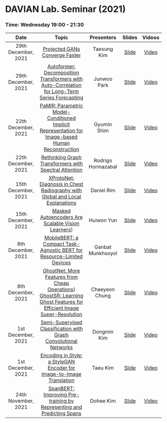 # DAVIAN Lab. Seminar (2021)

### Time: Wednesday 19:00 - 21:30

|       Date       | Topic | Presenters | Slides | Videos |
|:----------------:|:----------------------------------------:|:----------:|:------:|:------:
| 29th December, 2021 | [Projected GANs Converge Faster](https://arxiv.org/abs/2111.01007) | Taesung Kim | [Slide](https://drive.google.com/file/d/1r18A2i5rEhU-_2kafslb61Q1Cd-MQt6k/view?usp=sharing) | [Video](https://youtu.be/QOUKrEQzX88)
| 29th December, 2021 | [Autoformer: Decomposition Transformers with Auto-Correlation for Long-Term Series Forecasting](https://arxiv.org/abs/2106.13008) | Junwoo Park | [Slide](https://drive.google.com/file/d/1em-Q6LN3_uF_yqdoyAeKmMCE4OVHzz5S/view?usp=sharing) | [Video](https://youtu.be/QOUKrEQzX88)
| 22th December, 2021 | [PaMIR: Parametric Model-Conditioned Implicit Representation for Image-based Human Reconstruction](https://arxiv.org/abs/2007.03858) | Gyumin Shim | [Slide](https://drive.google.com/file/d/1wU5jRoN0V-bXo6uUx8ymMUS1N_1dPOgq/view?usp=sharing) | [Video](https://youtu.be/p8pU4zxWrT0)
| 22th December, 2021 | [Rethinking Graph Transformers with Spectral Attention](https://arxiv.org/abs/2106.03893) | Rodrigo Hormazabal | [Slide](https://drive.google.com/file/d/1aeo5_938zAa67Ja02PwNSi3X4kLS0Rmk/view?usp=sharing) | [Video](https://youtu.be/p8pU4zxWrT0)
| 15th December, 2021 | [XProtoNet: Diagnosis in Chest Radiography with Global and Local Explanations](https://arxiv.org/abs/2103.10663) | Daniel Rim | [Slide](https://drive.google.com/file/d/1eMaISt9LMUhvD5hLxzpbAJmsRp1vxR_f/view?usp=sharing) | [Video](https://youtu.be/ceApfTU8zWU)
| 15th December, 2021 | [Masked Autoencoders Are Scalable Vision Learners](https://arxiv.org/abs/2111.06377)) | Huiwon Yun | [Slide](https://drive.google.com/file/d/1MMYcGGCZr2ws1FXeNai6i-wier1wA1Y1/view?usp=sharing) | [Video](https://youtu.be/ceApfTU8zWU)
| 8th December, 2021 | [MobileBERT: a Compact Task-Agnostic BERT for Resource-Limited Devices](https://arxiv.org/abs/2004.02984) | Ganbat Munkhsoyol | [Slide](https://drive.google.com/file/d/1298wSC2cNBy1YV2vfbjnqkh8vtK7CBhK/view?usp=sharing) | [Video](https://youtu.be/d-Fxvp54rpo)
| 8th December, 2021 | [GhostNet: More Features from Cheap Operations](https://arxiv.org/abs/1911.11907))<br>[GhostSR: Learning Ghost Features for Efficient Image Super-Resolution ](https://arxiv.org/abs/2101.08525) | Chaeyeon Chung | [Slide](https://drive.google.com/file/d/1qu0KOe8FhXdH84gSytY6mNOAUFO6beb9/view?usp=sharing) | [Video](https://youtu.be/d-Fxvp54rpo)
| 1st December, 2021 | [Semi-Supervised Classification with Graph Convolutional Networks](https://arxiv.org/abs/1609.02907) | Dongmin Kim | [Slide](https://drive.google.com/file/d/13WaQ917AU2i2rQlBMZl_TvN_vToQ7HyK/view?usp=sharing) | [Video](https://youtu.be/HbIUxhzquvU)
| 1st December, 2021 | [Encoding in Style: a StyleGAN Encoder for Image-to-Image Translation](https://arxiv.org/abs/2008.00951) | Taeu Kim | [Slide](https://drive.google.com/file/d/1xMbLvUsVUXiIe9SrgbsPZbRwk0FHZcSB/view?usp=sharing) | [Video](https://youtu.be/HbIUxhzquvU)
| 24th November, 2021 | [SpanBERT: Improving Pre-training by Representing and Predicting Spans](https://arxiv.org/abs/1907.10529) | Dohee Kim | [Slide](https://drive.google.com/file/d/1_xjNtLTIfxFCvXpa_kmg-8dKq5yDQ7J3/view?usp=sharing) | [Video](https://youtu.be/A1Xbnh3O9Zc)
